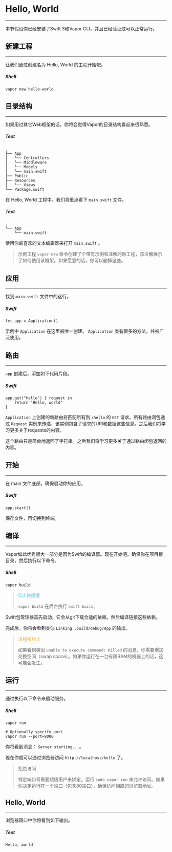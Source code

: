 # Hello, World
---
本节假设你已经安装了Swift 3和Vapor CLI，并且已经验证过可以正常运行。

## 新建工程
---
让我们通过创建名为 Hello, World 的工程开始吧。

##### Shell
```
vapor new hello-world
```

## 目录结构
---
如果用过其它Web框架的话，你将会觉得Vapor的目录结构看起来很熟悉。

##### Text
```
.
├── App
│   └── Controllers
│   └── Middleware
│   └── Models
│   └── main.swift
├── Public
├── Resources
│   └── Views
└── Package.swift
```

在 Hello, World 工程中，我们将重点看下 ```main.swift``` 文件。

##### Text
```
.
└── App
    └── main.swift
```

使用你最喜欢的文本编辑器来打开 ```main.swift``` 。

> 示例工程
> ```vapor new``` 命令创建了个带有示例和注解的新工程，该注解展示了如何使用该框架。如果愿意的话，你可以删掉这些。



## 应用
---
找到 ```main.swift``` 文件中的这行。

##### Swift
```
let app = Application()
```

示例中 ```Application``` 在这里被唯一创建。 ```Application``` 类有很多的方法，并被广泛使用。

## 路由
---
```app``` 创建后，添加如下代码片段。

##### Swift
```
app.get("hello") { request in
    return "Hello, world"
}
```
```Application``` 上创建的新路由将匹配所有到 ```/hello``` 的 ```GET``` 请求。所有路由闭包通过 ```Request``` 实例来传递，该实例包含了请求的URI和数据这些信息。之后我们将学习更多关于requests的内容。

这个路由只是简单地返回了字符串。之后我们将学习更多关于通过路由闭包返回的内容。


## 开始
---
在 main 文件底部，确保启动你的应用。

##### Swift
```
app.start()
```

保存文件，再切换到终端。


## 编译
---
Vapor如此优秀很大一部分是因为Swift的编译器。现在开始吧。确保你在项目根目录，然后执行以下命令。

##### Shell
```
vapor build
```

> <font color="#56C0E0"> CLI 快捷键 </font>
> 
> ```vapor build``` 在后台执行 ```swift build```。


Swift包管理器首先启动，它会从git下载合适的依赖。然后编译链接这些依赖。

完成后，你将会看到类似 ```Linking .build/debug/App``` 的输出。

> <font color="#F2AE43"> 进程被终止 </font>
> 
> 如果看到类似 ```unable to execute command: Killed``` 的消息，你需要增加 交换空间（swap space）。如果你运行在一台有限RAM的机器上的话，这可能会发生。


## 运行
---
通过执行以下命令来启动服务。

##### Shell
```
vapor run

# Optionally specify port
vapor run --port=8080
```

你将看到消息： ```Server starting...```。

现在你就可以通过浏览器访问 ```http://localhost/hello``` 了。

> 拒绝访问
> 
> 特定端口号需要超级用户来绑定。运行 ```sudo vapor run``` 来允许访问。如果你决定运行在一个端口（包含80端口），确保访问相应的浏览器地址。


## Hello, World
---
浏览器窗口中你将看到如下输出。

##### Text
```
Hello, world
```